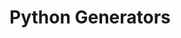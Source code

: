# Python Generators


<!--

* forslag:

* https://mathspp.com/blog/binary-search-as-a-bidirectional-generator
* [Coroutines](https://github.com/python-elective-kea/fall2023/blob/master/source/notebooks/Context-managers.ipynb)

-->